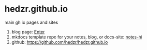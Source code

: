 # hedzr.github.io
main gh io pages and sites

1. blog page: [Enter](./blog/)
2. mkdocs template repo for your notes, blog, or docs-site: [notes-hi](./notes-hi/)
3. github: https://github.com/hedzr/hedzr.github.io

